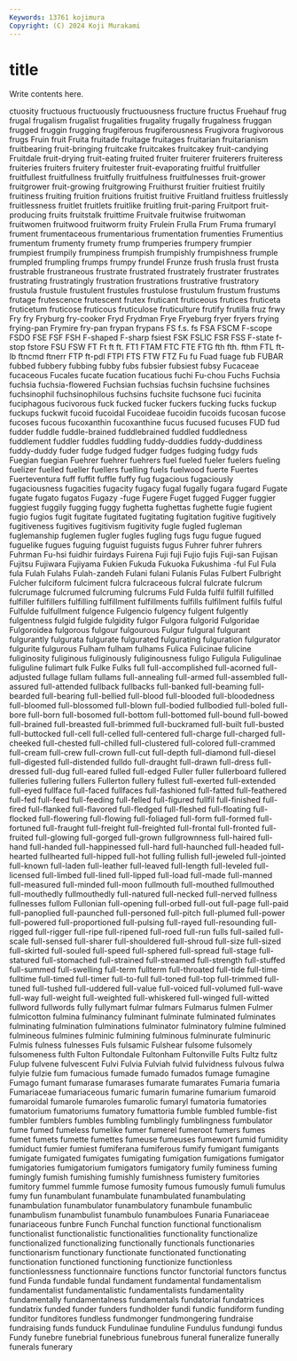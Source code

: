 ```yaml
---
Keywords: 13761 kojimura
Copyright: (C) 2024 Koji Murakami
---
```


# title

Write contents here.



ctuosity fructuous fructuously fructuousness fructure fructus Fruehauf frug
frugal frugalism frugalist frugalities frugality frugally frugalness fruggan frugged fruggin
frugging frugiferous frugiferousness Frugivora frugivorous frugs Fruin fruit Fruita fruitade
fruitage fruitages fruitarian fruitarianism fruitbearing fruit-bringing fruitcake fruitcakes fruitcakey fruit-candying
Fruitdale fruit-drying fruit-eating fruited fruiter fruiterer fruiterers fruiteress fruiteries fruiters
fruitery fruitester fruit-evaporating fruitful fruitfuller fruitfullest fruitfullness fruitfully fruitfulness fruitfulnesses
fruit-grower fruitgrower fruit-growing fruitgrowing Fruithurst fruitier fruitiest fruitily fruitiness fruiting
fruition fruitions fruitist fruitive Fruitland fruitless fruitlessly fruitlessness fruitlet fruitlets
fruitlike fruitling fruit-paring Fruitport fruit-producing fruits fruitstalk fruittime Fruitvale fruitwise
fruitwoman fruitwomen fruitwood fruitworm fruity Frulein Frulla Frum Fruma frumaryl
frument frumentaceous frumentarious frumentation frumenties Frumentius frumentum frumenty frumety frump
frumperies frumpery frumpier frumpiest frumpily frumpiness frumpish frumpishly frumpishness frumple
frumpled frumpling frumps frumpy frundel Frunze frush frusla frust frusta
frustrable frustraneous frustrate frustrated frustrately frustrater frustrates frustrating frustratingly frustration
frustrations frustrative frustratory frustula frustule frustulent frustules frustulose frustulum frustum
frustums frutage frutescence frutescent frutex fruticant fruticeous frutices fruticeta fruticetum
fruticose fruticous fruticulose fruticulture frutify frutilla fruz frwy Fry fry
Fryburg fry-cooker Fryd Frydman Frye Fryeburg fryer fryers frying frying-pan
Frymire fry-pan frypan frypans FS f.s. fs FSA FSCM F-scope
FSDO FSE FSF FSH F-shaped F-sharp fsiest FSK FSLIC FSR
FSS F-state f-stop fstore FSU FSW FT Ft ft ft.
FT1 FTAM FTC FTE FTG fth fth. fthm FTL ft-lb
ftncmd ftnerr FTP ft-pdl FTPI FTS FTW FTZ Fu fu
Fuad fuage fub FUBAR fubbed fubbery fubbing fubby fubs fubsier
fubsiest fubsy Fucaceae fucaceous Fucales fucate fucation fucatious fuchi Fu-chou
Fuchs Fuchsia fuchsia fuchsia-flowered Fuchsian fuchsias fuchsin fuchsine fuchsines fuchsinophil
fuchsinophilous fuchsins fuchsite fuchsone fuci fucinita fuciphagous fucivorous fuck fucked
fucker fuckers fucking fucks fuckup fuckups fuckwit fucoid fucoidal Fucoideae
fucoidin fucoids fucosan fucose fucoses fucous fucoxanthin fucoxanthine fucus fucused
fucuses FUD fud fudder fuddle fuddle-brained fuddlebrained fuddled fuddledness fuddlement
fuddler fuddles fuddling fuddy-duddies fuddy-duddiness fuddy-duddy fuder fudge fudged fudger
fudges fudging fudgy fuds Fuegian fuegian Fuehrer fuehrer fuehrers fuel
fueled fueler fuelers fueling fuelizer fuelled fueller fuellers fuelling fuels
fuelwood fuerte Fuertes Fuerteventura fuff fuffit fuffle fuffy fug fugacious
fugaciously fugaciousness fugacities fugacity fugacy fugal fugally fugara fugard Fugate
fugate fugato fugatos Fugazy -fuge Fugere Fuget fugged Fugger fuggier
fuggiest fuggily fugging fuggy fughetta fughettas fughette fugie fugient fugio
fugios fugit fugitate fugitated fugitating fugitation fugitive fugitively fugitiveness fugitives
fugitivism fugitivity fugle fugled fugleman fuglemanship fuglemen fugler fugles fugling
fugs fugu fugue fugued fuguelike fugues fuguing fuguist fuguists fugus
Fuhrer fuhrer fuhrers Fuhrman Fu-hsi fuidhir fuirdays Fuirena Fuji fuji
Fujio fujis Fuji-san Fujisan Fujitsu Fujiwara Fujiyama Fukien Fukuda Fukuoka
Fukushima -ful Ful Fula fula Fulah Fulahs Fulah-zandeh Fulani fulani
Fulanis Fulas Fulbert Fulbright Fulcher fulciform fulciment fulcra fulcraceous fulcral
fulcrate fulcrum fulcrumage fulcrumed fulcruming fulcrums Fuld Fulda fulfil fulfill
fulfilled fulfiller fulfillers fulfilling fulfillment fulfillments fulfills fulfilment fulfils fulful
Fulfulde fulfullment fulgence Fulgencio fulgency fulgent fulgently fulgentness fulgid fulgide
fulgidity fulgor Fulgora fulgorid Fulgoridae Fulgoroidea fulgorous fulgour fulgourous Fulgur
fulgural fulgurant fulgurantly fulgurata fulgurate fulgurated fulgurating fulguration fulgurator fulgurite
fulgurous Fulham fulham fulhams Fulica Fulicinae fulicine fuliginosity fuliginous fuliginously
fuliginousness fuligo Fuligula Fuligulinae fuliguline fulimart fulk Fulke Fulks full
full-accomplished full-acorned full-adjusted fullage fullam fullams full-annealing full-armed full-assembled full-assured
full-attended fullback fullbacks full-banked full-beaming full-bearded full-bearing full-bellied full-blood full-blooded
full-bloodedness full-bloomed full-blossomed full-blown full-bodied fullbodied full-boled full-bore full-born full-bosomed
full-bottom full-bottomed full-bound full-bowed full-brained full-breasted full-brimmed full-buckramed full-built full-busted
full-buttocked full-cell full-celled full-centered full-charge full-charged full-cheeked full-chested full-chilled full-clustered
full-colored full-crammed full-cream full-crew full-crown full-cut full-depth full-diamond full-diesel full-digested
full-distended fulldo full-draught full-drawn full-dress full-dressed full-dug full-eared fulled full-edged
Fuller fuller fullerboard fullered fulleries fullering fullers Fullerton fullery fullest
full-exerted full-extended full-eyed fullface full-faced fullfaces full-fashioned full-fatted full-feathered full-fed
full-feed full-feeding full-felled full-figured fullfil full-finished full-fired full-flanked full-flavored full-fledged
full-fleshed full-floating full-flocked full-flowering full-flowing full-foliaged full-form full-formed full-fortuned full-fraught
full-freight full-freighted full-frontal full-fronted full-fruited full-glowing full-gorged full-grown fullgrownness full-haired
full-hand full-handed full-happinessed full-hard full-haunched full-headed full-hearted fullhearted full-hipped full-hot
fulling fullish full-jeweled full-jointed full-known full-laden full-leather full-leaved full-length full-leveled
full-licensed full-limbed full-lined full-lipped full-load full-made full-manned full-measured full-minded full-moon
fullmouth full-mouthed fullmouthed full-mouthedly fullmouthedly full-natured full-necked full-nerved fullness fullnesses
fullom Fullonian full-opening full-orbed full-out full-page full-paid full-panoplied full-paunched full-personed
full-pitch full-plumed full-power full-powered full-proportioned full-pulsing full-rayed full-resounding full-rigged full-rigger
full-ripe full-ripened full-roed full-run fulls full-sailed full-scale full-sensed full-sharer full-shouldered
full-shroud full-size full-sized full-skirted full-souled full-speed full-sphered full-spread full-stage full-statured
full-stomached full-strained full-streamed full-strength full-stuffed full-summed full-swelling full-term fullterm full-throated
full-tide full-time fulltime full-timed full-timer full-to-full full-toned full-top full-trimmed full-tuned
full-tushed full-uddered full-value full-voiced full-volumed full-wave full-way full-weight full-weighted full-whiskered
full-winged full-witted fullword fullwords fully fullymart fulmar fulmars Fulmarus fulmen
Fulmer fulmicotton fulmina fulminancy fulminant fulminate fulminated fulminates fulminating fulmination
fulminations fulminator fulminatory fulmine fulmined fulmineous fulmines fulminic fulmining fulminous
fulminurate fulminuric Fulmis fulness fulnesses Fuls fulsamic Fulshear fulsome fulsomely
fulsomeness fulth Fulton Fultondale Fultonham Fultonville Fults Fultz fultz Fulup
fulvene fulvescent Fulvi Fulvia Fulviah fulvid fulvidness fulvous fulwa fulyie
fulzie fum fumacious fumade fumado fumados fumage fumagine Fumago fumant
fumarase fumarases fumarate fumarates Fumaria fumaria Fumariaceae fumariaceous fumaric fumarin
fumarine fumarium fumaroid fumaroidal fumarole fumaroles fumarolic fumaryl fumatoria fumatories
fumatorium fumatoriums fumatory fumattoria fumble fumbled fumble-fist fumbler fumblers fumbles
fumbling fumblingly fumblingness fumbulator fume fumed fumeless fumelike fumer fumerel
fumeroot fumers fumes fumet fumets fumette fumettes fumeuse fumeuses fumewort
fumid fumidity fumiduct fumier fumiest fumiferana fumiferous fumify fumigant fumigants
fumigate fumigated fumigates fumigating fumigation fumigations fumigator fumigatories fumigatorium fumigators
fumigatory fumily fuminess fuming fumingly fumish fumishing fumishly fumishness fumistery
fumitories fumitory fummel fummle fumose fumosity fumous fumously fumuli fumulus
fumy fun funambulant funambulate funambulated funambulating funambulation funambulator funambulatory funambule
funambulic funambulism funambulist funambulo funambuloes Funaria Funariaceae funariaceous funbre Funch
Funchal function functional functionalism functionalist functionalistic functionalities functionality functionalize functionalized
functionalizing functionally functionals functionaries functionarism functionary functionate functionated functionating functionation
functioned functioning functionize functionless functionlessness functionnaire functions functor functorial functors
functus fund Funda fundable fundal fundament fundamental fundamentalism fundamentalist fundamentalistic
fundamentalists fundamentality fundamentally fundamentalness fundamentals fundatorial fundatrices fundatrix funded funder
funders fundholder fundi fundic fundiform funding funditor funditores fundless fundmonger
fundmongering fundraise fundraising funds funduck Fundulinae funduline Fundulus fundungi fundus
Fundy funebre funebrial funebrious funebrous funeral funeralize funerally funerals funerary
